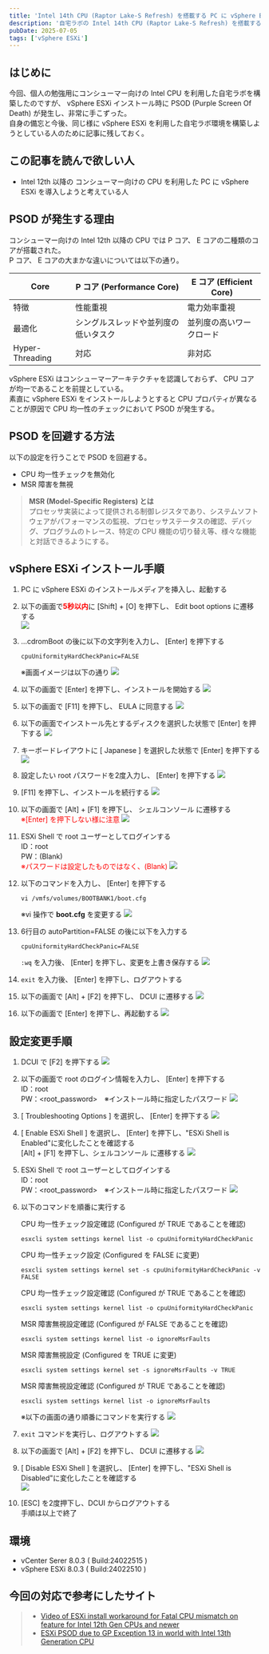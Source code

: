 ```yaml
---
title: 'Intel 14th CPU (Raptor Lake-S Refresh) を搭載する PC に vSphere ESXi 8.0U3 をインストール'
description: '自宅ラボの Intel 14th CPU (Raptor Lake-S Refresh) を搭載する PC に vSphere ESXi 8.0U3 をインストールする。'
pubDate: 2025-07-05
tags: ['vSphere ESXi']
---
```

## はじめに
今回、個人の勉強用にコンシューマー向けの Intel CPU を利用した自宅ラボを構築したのですが、 vSphere ESXi インストール時に PSOD (Purple Screen Of Death) が発生し、非常に手こずった。  
自身の備忘と今後、同じ様に vSphere ESXi を利用した自宅ラボ環境を構築しようとしている人のために記事に残しておく。

## この記事を読んで欲しい人
* Intel 12th 以降の コンシューマー向けの CPU を利用した PC に vSphere ESXi を導入しようと考えている人

## PSOD が発生する理由
コンシューマー向けの Intel 12th 以降の CPU では P コア、 E コアの二種類のコアが搭載された。  
P コア、 E コアの大まかな違いについては以下の通り。

| Core | P コア (Performance Core) | E コア (Efficient Core) |
| --- | --- | --- | 
| 特徴 | 性能重視 | 電力効率重視 |
| 最適化 | シングルスレッドや並列度の低いタスク | 並列度の高いワークロード |
| Hyper-Threading | 対応 | 非対応 |

vSphere ESXi はコンシューマーアーキテクチャを認識しておらず、 CPU コアが均一であることを前提としている。  
素直に vSphere ESXi をインストールしようとすると CPU プロパティが異なることが原因で CPU 均一性のチェックにおいて PSOD が発生する。

## PSOD を回避する方法
以下の設定を行うことで PSOD を回避する。  
* CPU 均一性チェックを無効化
* MSR 障害を無視

> **MSR (Model-Specific Registers) とは**  
> プロセッサ実装によって提供される制御レジスタであり、システムソフトウェアがパフォーマンスの監視、プロセッサステータスの確認、デバッグ、プログラムのトレース、特定の CPU 機能の切り替え等、様々な機能と対話できるようにする。

## vSphere ESXi インストール手順
1. PC に vSphere ESXi のインストールメディアを挿入し、起動する

1. 以下の画面で<b><span style="color: red; ">5秒以内</span></b>に [Shift] + [O] を押下し、 Edit boot options に遷移する  
    ![](/images/intel-14th-cpu-vsphere-esxi-803-install-01/ws000020.webp)

1. …cdromBoot の後に以下の文字列を入力し、 [Enter] を押下する
    ```shell
    cpuUniformityHardCheckPanic=FALSE
    ```
    ※画面イメージは以下の通り
    ![](/images/intel-14th-cpu-vsphere-esxi-803-install-01/ws000021.webp)

1. 以下の画面で [Enter] を押下し、インストールを開始する
    ![](/images/intel-14th-cpu-vsphere-esxi-803-install-01/ws000024.webp)

1. 以下の画面で [F11] を押下し、 EULA に同意する
    ![](/images/intel-14th-cpu-vsphere-esxi-803-install-01/ws000025.webp)

1. 以下の画面でインストール先とするディスクを選択した状態で [Enter] を押下する
    ![](/images/intel-14th-cpu-vsphere-esxi-803-install-01/ws000027.webp)

1. キーボードレイアウトに [ Japanese ] を選択した状態で [Enter] を押下する
    ![](/images/intel-14th-cpu-vsphere-esxi-803-install-01/ws000028.webp)

1. 設定したい root パスワードを2度入力し、 [Enter] を押下する
    ![](/images/intel-14th-cpu-vsphere-esxi-803-install-01/ws000029.webp)

1. [F11] を押下し、インストールを続行する
    ![](/images/intel-14th-cpu-vsphere-esxi-803-install-01/ws000030.webp)

1. 以下の画面で [Alt] + [F1] を押下し、 シェルコンソール に遷移する  
    <span style="color: red; ">※[Enter] を押下しない様に注意</span>
    ![](/images/intel-14th-cpu-vsphere-esxi-803-install-01/ws000032.webp)

1. ESXi Shell で root ユーザーとしてログインする  
    ID：root  
    PW：(Blank)  
    <span style="color: red; ">※パスワードは設定したものではなく、(Blank)</span>
    ![](/images/intel-14th-cpu-vsphere-esxi-803-install-01/ws000035.webp)

1. 以下のコマンドを入力し、 [Enter] を押下する
    ```shell
    vi /vmfs/volumes/BOOTBANK1/boot.cfg
    ```
    ※vi 操作で **boot.cfg** を変更する
    ![](/images/intel-14th-cpu-vsphere-esxi-803-install-01/ws000037.webp)

1. 6行目の autoPartition=FALSE の後に以下を入力する
    ```shell
    cpuUniformityHardCheckPanic=FALSE
    ```
    `:wq` を入力後、 [Enter] を押下し、変更を上書き保存する
    ![](/images/intel-14th-cpu-vsphere-esxi-803-install-01/ws000037.webp)

1. `exit` を入力後、 [Enter] を押下し、ログアウトする

1. 以下の画面で [Alt] + [F2] を押下し、 DCUI に遷移する
    ![](/images/intel-14th-cpu-vsphere-esxi-803-install-01/ws000044.webp)

1. 以下の画面で [Enter] を押下し、再起動する
    ![](/images/intel-14th-cpu-vsphere-esxi-803-install-01/ws000045.webp)

## 設定変更手順
1. DCUI で [F2] を押下する
    ![](/images/intel-14th-cpu-vsphere-esxi-803-install-01/ws000047.webp)

1. 以下の画面で root のログイン情報を入力し、 [Enter] を押下する  
    ID：root  
    PW：<root_password>　※インストール時に指定したパスワード
    ![](/images/intel-14th-cpu-vsphere-esxi-803-install-01/ws000048.webp)

1. [ Troubleshooting Options ] を選択し、 [Enter] を押下する
    ![](/images/intel-14th-cpu-vsphere-esxi-803-install-01/ws000049.webp)

1. [ Enable ESXi Shell ] を選択し、 [Enter] を押下し、"ESXi Shell is Enabled"に変化したことを確認する  
    [Alt] + [F1] を押下し、シェルコンソール に遷移する
    ![](/images/intel-14th-cpu-vsphere-esxi-803-install-01/ws000050.webp)

1. ESXi Shell で root ユーザーとしてログインする  
    ID：root  
    PW：<root_password>　※インストール時に指定したパスワード
    ![](/images/intel-14th-cpu-vsphere-esxi-803-install-01/ws000053.webp)

1. 以下のコマンドを順番に実行する
    
    CPU 均一性チェック設定確認 (Configured が TRUE であることを確認)
    ```shell
    esxcli system settings kernel list -o cpuUniformityHardCheckPanic
    ``` 
    CPU 均一性チェック設定 (Configured を FALSE に変更)
    ```shell
    esxcli system settings kernel set -s cpuUniformityHardCheckPanic -v FALSE
    ```
    CPU 均一性チェック設定確認 (Configured が TRUE であることを確認)
    ```shell
    esxcli system settings kernel list -o cpuUniformityHardCheckPanic
    ```
    MSR 障害無視設定確認 (Configured が FALSE であることを確認)
    ```shell
    esxcli system settings kernel list -o ignoreMsrFaults
    ```
    MSR 障害無視設定 (Configured を TRUE に変更)
    ```shell
    esxcli system settings kernel set -s ignoreMsrFaults -v TRUE
    ```
    MSR 障害無視設定確認 (Configured が TRUE であることを確認)
    ```shell
    esxcli system settings kernel list -o ignoreMsrFaults
    ```
    ※以下の画面の通り順番にコマンドを実行する
    ![](/images/intel-14th-cpu-vsphere-esxi-803-install-01/ws000065.webp)

1. `exit` コマンドを実行し、ログアウトする
    ![](/images/intel-14th-cpu-vsphere-esxi-803-install-01/ws000066.webp)

1. 以下の画面で [Alt] + [F2] を押下し、 DCUI に遷移する
    ![](/images/intel-14th-cpu-vsphere-esxi-803-install-01/ws000044.webp)

1. [ Disable ESXi Shell ] を選択し、 [Enter] を押下し、"ESXi Shell is Disabled"に変化したことを確認する  
    ![](/images/intel-14th-cpu-vsphere-esxi-803-install-01/ws000069.webp)

1. [ESC] を2度押下し、DCUI からログアウトする  
    手順は以上で終了

## 環境
* vCenter Serer 8.0.3 ( Build:24022515 )
* vSphere ESXi 8.0.3 ( Build:24022510 )

## 今回の対応で参考にしたサイト
> * [Video of ESXi install workaround for Fatal CPU mismatch on feature for Intel 12th Gen CPUs and newer](https://williamlam.com/2023/01/video-of-esxi-install-workaround-for-fatal-cpu-mismatch-on-feature-for-intel-12th-gen-cpus-and-newer.html)
> * [ESXi PSOD due to GP Exception 13 in world with Intel 13th Generation CPU](https://williamlam.com/2023/04/esxi-psod-due-to-gp-exception-13-in-world-with-intel-13th-generation-cpu.html)
